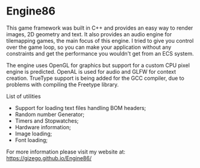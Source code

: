 # Engine86

  This game framework was built in C++ and provides an easy way to render images, 2D geometry and text. It also provides an audio engine for tilemapping games, the main focus of this engine. I tried to give you control over the game loop, so you can make your application without any constraints and get the performance you wouldn't get from an ECS system.
  
  The engine uses OpenGL for graphics but support for a custom CPU pixel engine is predicted. OpenAL is used for audio and GLFW for context creation. TrueType support is being added for the GCC compiler, due to problems with compiling the Freetype library.
  
  List of utilities
  
   - Support for loading text files handling BOM headers;
   - Random number Generator;
   - Timers and Stopwatches;
   - Hardware information;
   - Image loading;
   - Font loading;
    
  For more information please visit my website at: 
  https://gizego.github.io/Engine86/
 
